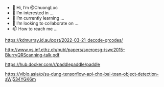 - 👋 Hi, I’m @ChuongLoc
- 👀 I’m interested in ...
- 🌱 I’m currently learning ...
- 💞️ I’m looking to collaborate on ...
- 📫 How to reach me ...

https://kdmurray.id.au/post/2022-03-21_decode-qrcodes/

http://www.vs.inf.ethz.ch/publ/papers/soeroesg-iswc2015-BlurryQRScanning-talk.pdf

https://hub.docker.com/r/paddlepaddle/paddle

https://viblo.asia/p/su-dung-tensorflow-api-cho-bai-toan-object-detection-aWj534YGK6m

<!---
ChuongLoc/ChuongLoc is a ✨ special ✨ repository because its `README.md` (this file) appears on your GitHub profile.
You can click the Preview link to take a look at your changes.
--->
